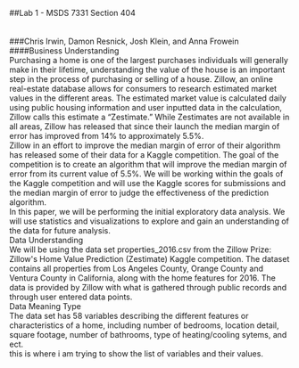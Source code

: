 ##Lab 1 - MSDS 7331 Section 404  
<br>  
###Chris Irwin, Damon Resnick, Josh Klein, and Anna Frowein  
####Business Understanding  
Purchasing a home is one of the largest purchases individuals will generally make in their lifetime, understanding the value of the house is an important step in the process of purchasing or selling of a house. Zillow, an online real-estate database allows for consumers to research estimated market values in the different areas. The estimated market value is calculated daily using public housing information and user inputted data in the calculation, Zillow calls this estimate a “Zestimate.” While Zestimates are not available in all areas, Zillow has released that since their launch the median margin of error has improved from 14% to approximately 5.5%.  
Zillow in an effort to improve the median margin of error of their algorithm has released some of their data for a Kaggle competition. The goal of the competition is to create an algorithm that will improve the median margin of error from its current value of 5.5%. We will be working within the goals of the Kaggle competition and will use the Kaggle scores for submissions and the median margin of error to judge the effectiveness of the prediction algorithm.  
In this paper, we will be performing the initial exploratory data analysis. We will use statistics and visualizations to explore and gain an understanding of the data for future analysis.  
Data Understanding  
We will be using the data set properties_2016.csv from the Zillow Prize: Zillow's Home Value Prediction (Zestimate) Kaggle competition. The dataset contains all properties from Los Angeles County, Orange County and Ventura County in California, along with the home features for 2016. The data is provided by Zillow with what is gathered through public records and through user entered data points.  
Data Meaning Type  
The data set has 58 variables describing the different features or characteristics of a home, including number of bedrooms, location detail, square footage, number of bathrooms, type of heating/cooling sytems, and ect.  
this is where i am trying to show the list of variables and their values.  
